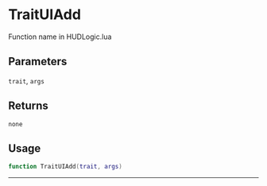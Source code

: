# TraitUIAdd
Function name in HUDLogic.lua
## Parameters
`trait`, `args`
## Returns
`none`
## Usage
```lua
function TraitUIAdd(trait, args)
```
---
